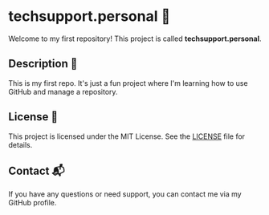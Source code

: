# techsupport.personal 🎉

Welcome to my first repository! This project is called **techsupport.personal**.

## Description 📄

This is my first repo. It's just a fun project where I'm learning how to use GitHub and manage a repository.

## License 📜

This project is licensed under the MIT License. See the [LICENSE](LICENSE) file for details.

## Contact 📬

If you have any questions or need support, you can contact me via my GitHub profile.
